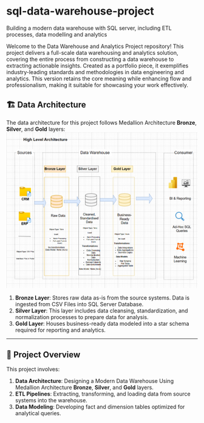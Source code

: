# sql-data-warehouse-project
Building a modern data warehouse with SQL server, including ETL processes, data modelling and analytics


Welcome to the Data Warehouse and Analytics Project repository! This project delivers a full-scale data warehousing and analytics solution, covering the entire process from constructing a data warehouse to extracting actionable insights. Created as a portfolio piece, it exemplifies industry-leading standards and methodologies in data engineering and analytics.
This version retains the core meaning while enhancing flow and professionalism, making it suitable for showcasing your work effectively. 

## 🏗️ Data Architecture

The data architecture for this project follows Medallion Architecture **Bronze**, **Silver**, and **Gold** layers:
![Data Architecture](docs/Data_architecture.png)

1. **Bronze Layer**: Stores raw data as-is from the source systems. Data is ingested from CSV Files into SQL Server Database.
2. **Silver Layer**: This layer includes data cleansing, standardization, and normalization processes to prepare data for analysis.
3. **Gold Layer**: Houses business-ready data modeled into a star schema required for reporting and analytics.

---
## 📖 Project Overview

This project involves:

1. **Data Architecture**: Designing a Modern Data Warehouse Using Medallion Architecture **Bronze**, **Silver**, and **Gold** layers.
2. **ETL Pipelines**: Extracting, transforming, and loading data from source systems into the warehouse.
3. **Data Modeling**: Developing fact and dimension tables optimized for analytical queries.
